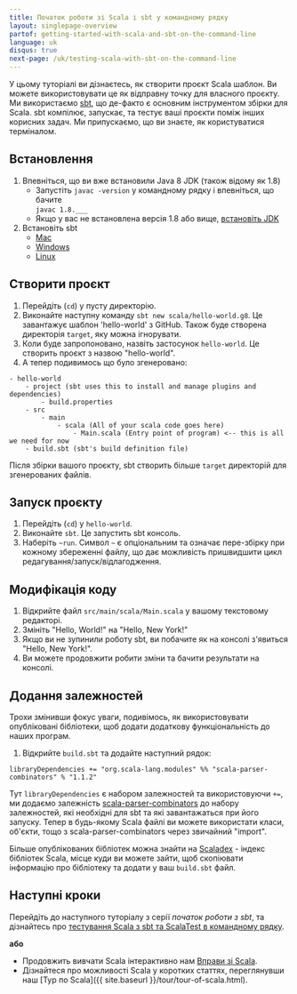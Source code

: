 ```yaml
---
title: Початок роботи зі Scala і sbt у командному рядку
layout: singlepage-overview
partof: getting-started-with-scala-and-sbt-on-the-command-line
language: uk
disqus: true
next-page: /uk/testing-scala-with-sbt-on-the-command-line
---
```


У цьому туторіалі ви дізнаєтесь, як створити проєкт Scala шаблон. 
Ви можете використовувати це як відправну точку для власного проєкту. 
Ми використаємо [sbt](https://www.scala-sbt.org/1.x/docs/index.html), що де-факто є основним інструментом збірки для Scala.
sbt компілює, запускає, та тестує ваші проєкти поміж інших корисних задач.
Ми припускаємо, що ви знаєте, як користуватися терміналом.

## Встановлення
1. Впевніться, що ви вже встановили Java 8 JDK (також відому як 1.8)
    * Запустіть `javac -version` у командному рядку і впевніться, що бачите  
    `javac 1.8.___`
    * Якщо у вас не встановлена версія 1.8 або вище, [встановіть JDK](https://www.oracle.com/technetwork/java/javase/downloads/jdk8-downloads-2133151.html)
1. Встановіть sbt
    * [Mac](https://www.scala-sbt.org/1.x/docs/Installing-sbt-on-Mac.html)
    * [Windows](https://www.scala-sbt.org/1.x/docs/Installing-sbt-on-Windows.html)
    * [Linux](https://www.scala-sbt.org/1.x/docs/Installing-sbt-on-Linux.html)

## Створити проєкт
1. Перейдіть (`cd`) у пусту директорію.
1. Виконайте наступну команду `sbt new scala/hello-world.g8`.
Це завантажує шаблон 'hello-world' з GitHub.
Також буде створена директорія `target`, яку можна ігнорувати.
1. Коли буде запропоновано, назвіть застосунок `hello-world`. Це створить проєкт з назвою "hello-world".
1. А тепер подивимось що було згенеровано:

```
- hello-world
    - project (sbt uses this to install and manage plugins and dependencies)
        - build.properties
    - src
        - main
            - scala (All of your scala code goes here)
                - Main.scala (Entry point of program) <-- this is all we need for now
    - build.sbt (sbt's build definition file)
```

Після збірки вашого проєкту, sbt створить більше `target` директорій для згенерованих файлів.

## Запуск проєкту
1. Перейдіть (`cd`) у `hello-world`.
1. Виконайте `sbt`. Це запустить sbt консоль.
1. Наберіть `~run`. Символ `~` є опціональним та означає пере-збірку при кожному збереженні файлу,
що дає можливість пришвидшити цикл редагування/запуск/відлагодження.

## Модифікація коду
1. Відкрийте файл `src/main/scala/Main.scala` у вашому текстовому редакторі.
1. Змініть "Hello, World!" на "Hello, New York!"
1. Якщо ви не зупинили роботу sbt, ви побачите як на консолі з'явиться "Hello, New York!".
1. Ви можете продовжити робити зміни та бачити результати на консолі.

## Додання залежностей
Трохи змінивши фокус уваги, подивімось, як використовувати опубліковані бібліотеки, щоб додати додаткову функціональність до наших програм.

1. Відкрийте `build.sbt` та додайте наступний рядок:

```
libraryDependencies += "org.scala-lang.modules" %% "scala-parser-combinators" % "1.1.2"
```

Тут `libraryDependencies` є набором залежностей та використовуючи `+=`,
ми додаємо залежність [scala-parser-combinators](https://github.com/scala/scala-parser-combinators) до набору залежностей,
які необхідні для sbt та які завантажаться при його запуску. Тепер в будь-якому Scala файлі ви можете використати
класи, об'єкти, тощо з scala-parser-combinators через звичайний "import".

Більше опублікованих бібліотек можна знайти на 
[Scaladex](https://index.scala-lang.org/) - індекс бібліотек Scala, місце куди ви можете зайти, щоб скопіювати інформацію про бібліотеку 
та додати у ваш `build.sbt` файл.

## Наступні кроки

Перейдіть до наступного туторіалу з серії _початок роботи з sbt_, та дізнайтесь про [тестування Scala з sbt та ScalaTest в командному рядку](testing-scala-with-sbt-on-the-command-line.html).

**або**

- Продовжить вивчати Scala інтерактивно нам [Вправи зі Scala](https://www.scala-exercises.org/scala_tutorial).
- Дізнайтеся про можливості Scala у коротких статтях, переглянувши наш [Тур по Scala]({{ site.baseurl }}/tour/tour-of-scala.html).
